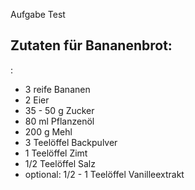Aufgabe Test



## Zutaten für Bananenbrot: 

:

- 3 reife Bananen
- 2 Eier
- 35 - 50 g Zucker
- 80 ml Pflanzenöl
- 200 g Mehl
- 3 Teelöffel Backpulver
- 1 Teelöffel Zimt
- 1/2 Teelöffel Salz
- optional: 1/2 - 1 Teelöffel Vanilleextrakt




